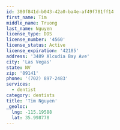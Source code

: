 ```yaml
---
id: 380f841d-b043-42a0-ba4e-af49f781ff14
first_name: Tim
middle_name: Truong
last_name: Nguyen
license_type: DDS
license_number: '4560'
license_status: Active
license_expiration: '42185'
address: '3489 Alcudia Bay Ave'
city: 'Las Vegas'
state: NV
zip: '89141'
phone: '(702) 897-2483'
services:
  - dentist
category: dentists
title: 'Tim Nguyen'
_geoloc:
  lng: -115.19588
  lat: 35.998778
---
```

